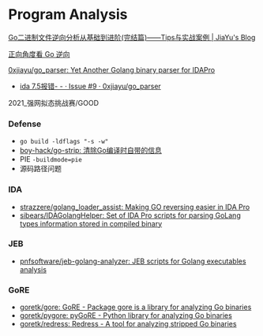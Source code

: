 # Program Analysis
[Go二进制文件逆向分析从基础到进阶(完结篇)——Tips与实战案例 | JiaYu's Blog](https://jiayu0x.com/2020/09/28/go-binary-reverse-engineering-tips-and-example/)

[正向角度看 Go 逆向](https://paper.seebug.org/1452/)

[0xjiayu/go_parser: Yet Another Golang binary parser for IDAPro](https://github.com/0xjiayu/go_parser)
- [ida 7.5报错- - · Issue #9 · 0xjiayu/go_parser](https://github.com/0xjiayu/go_parser/issues/9)

2021_强网拟态挑战赛/GOOD

### Defense
- `go build -ldflags "-s -w"`
- [boy-hack/go-strip: 清除Go编译时自带的信息](https://github.com/boy-hack/go-strip)
- PIE
	`-buildmode=pie`
- 源码路径问题

### IDA
- [strazzere/golang_loader_assist: Making GO reversing easier in IDA Pro](https://github.com/strazzere/golang_loader_assist)
- [sibears/IDAGolangHelper: Set of IDA Pro scripts for parsing GoLang types information stored in compiled binary](https://github.com/sibears/IDAGolangHelper)

### JEB
- [pnfsoftware/jeb-golang-analyzer: JEB scripts for Golang executables analysis](https://github.com/pnfsoftware/jeb-golang-analyzer)

### GoRE
- [goretk/gore: GoRE - Package gore is a library for analyzing Go binaries](https://github.com/goretk/gore)
- [goretk/pygore: pyGoRE - Python library for analyzing Go binaries](https://github.com/goretk/pygore)
- [goretk/redress: Redress - A tool for analyzing stripped Go binaries](https://github.com/goretk/redress)
